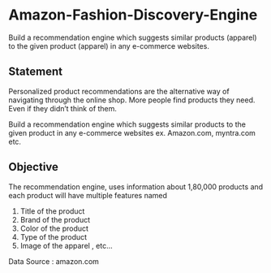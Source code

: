 # Amazon-Fashion-Discovery-Engine
Build a recommendation engine which suggests similar products (apparel) to the given product (apparel) in any e-commerce websites.
## Statement

Personalized product recommendations are the alternative way of navigating through the online shop. More people find products they need. Even if they didn’t think of them.

Build a recommendation engine which suggests  similar products to the given product  in any e-commerce websites ex. Amazon.com, myntra.com etc.

## Objective 

The recommendation engine, uses information about 1,80,000 products and  each product will have multiple features named

1. Title of the product  
2. Brand of the product
3. Color of the product
4. Type of the product
5. Image of the apparel , etc...

Data Source : amazon.com
